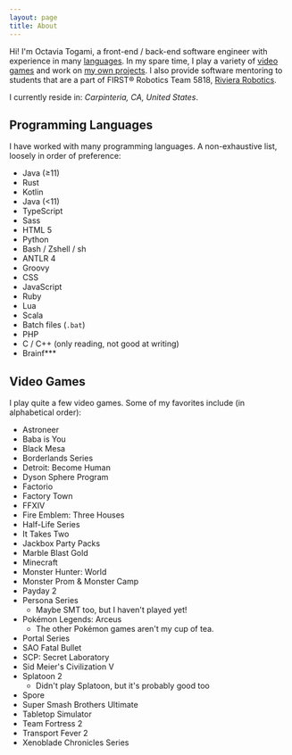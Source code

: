 ```yaml
---
layout: page
title: About
---
```


Hi! I'm Octavia Togami, a front-end / back-end software engineer with experience in many 
[languages](#programming-languages). In my spare time, I play a variety of [video games](#video-games) and work on
[my own projects](https://github.com/octylFractal). I also provide software mentoring to students that are a part of
FIRST® Robotics Team 5818, [Riviera Robotics](https://www.rivierarobotics.org/).

I currently reside in: _Carpinteria, CA, United States_.

## Programming Languages
I have worked with many programming languages. A non-exhaustive list, loosely in order of preference:

- Java (≥11)
- Rust
- Kotlin
- Java (<11)
- TypeScript
- Sass
- HTML 5
- Python
- Bash / Zshell / sh
- ANTLR 4
- Groovy
- CSS
- JavaScript
- Ruby
- Lua
- Scala
- Batch files (`.bat`)
- PHP
- C / C++ (only reading, not good at writing)
- Brainf***

## Video Games
I play quite a few video games. Some of my favorites include (in alphabetical order):

- Astroneer
- Baba is You
- Black Mesa
- Borderlands Series
- Detroit: Become Human
- Dyson Sphere Program
- Factorio
- Factory Town
- FFXIV
- Fire Emblem: Three Houses
- Half-Life Series
- It Takes Two
- Jackbox Party Packs
- Marble Blast Gold
- Minecraft
- Monster Hunter: World
- Monster Prom & Monster Camp
- Payday 2
- Persona Series
  - Maybe SMT too, but I haven't played yet!
- Pokémon Legends: Arceus
  - The other Pokémon games aren't my cup of tea.
- Portal Series
- SAO Fatal Bullet
- SCP: Secret Laboratory
- Sid Meier's Civilization V
- Splatoon 2
  - Didn't play Splatoon, but it's probably good too
- Spore
- Super Smash Brothers Ultimate
- Tabletop Simulator
- Team Fortress 2
- Transport Fever 2
- Xenoblade Chronicles Series
